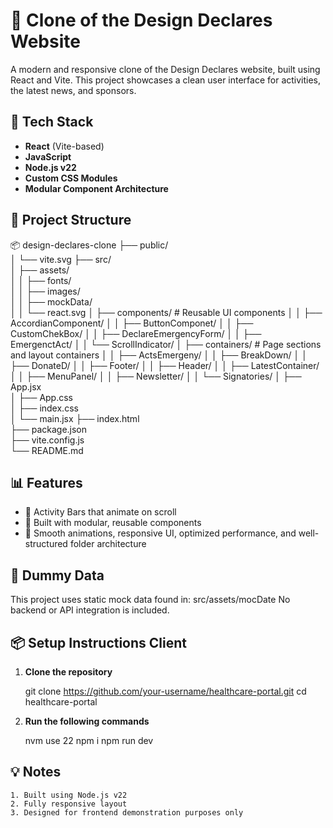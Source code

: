 # 🎨 Clone of the Design Declares Website

A modern and responsive clone of the Design Declares website, built using React and Vite. This project showcases a clean user interface for activities, the latest news, and sponsors.

## 🚀 Tech Stack

- **React** (Vite-based)
- **JavaScript**
- **Node.js v22**
- **Custom CSS Modules**
- **Modular Component Architecture**

## 📁 Project Structure

📦 design-declares-clone
├── public/                 
│   └── vite.svg
├── src/                     
│   ├── assets/             
│   │   ├── fonts/           
│   │   ├── images/          
│   │   ├── mockData/         
│   │   └── react.svg
│   ├── components/            # Reusable UI components
│   │   ├── AccordianComponent/
│   │   ├── ButtonComponet/
│   │   ├── CustomChekBox/
│   │   ├── DeclareEmergencyForm/
│   │   ├── EmergenctAct/
│   │   └── ScrollIndicator/
│   ├── containers/            # Page sections and layout containers
│   │   ├── ActsEmergeny/
│   │   ├── BreakDown/
│   │   ├── DonateD/
│   │   ├── Footer/
│   │   ├── Header/
│   │   ├── LatestContainer/
│   │   ├── MenuPanel/
│   │   ├── Newsletter/
│   │   └── Signatories/
│   ├── App.jsx               
│   ├── App.css              
│   ├── index.css            
│   └── main.jsx
├── index.html               
├── package.json            
├── vite.config.js          
└── README.md               

## 📊 Features

- 💬 Activity Bars that animate on scroll
- 🧩 Built with modular, reusable components
- 🚀 Smooth animations, responsive UI, optimized performance, and well-structured folder architecture

## 🧪 Dummy Data

This project uses static mock data found in: src/assets/mocDate
No backend or API integration is included.

## 📦 Setup Instructions Client

1. **Clone the repository**

   git clone https://github.com/your-username/healthcare-portal.git
   cd healthcare-portal

2. **Run the following commands**

    nvm use 22
    npm i
    npm run dev


## 💡 Notes
    1. Built using Node.js v22
    2. Fully responsive layout
    3. Designed for frontend demonstration purposes only